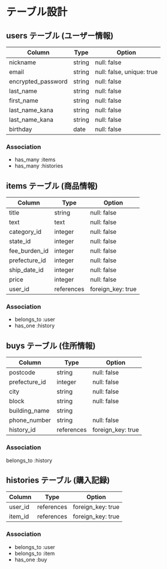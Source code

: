 # テーブル設計

## users テーブル (ユーザー情報)

|   Column              |   Type    |  Option                     |
|   ------------------  |  -------  |  -------------------------  |
|   nickname            |   string  |  null: false                |
|   email               |   string  |  null: false, unique: true  |
|   encrypted_password  |   string  |  null: false                |
|   last_name           |   string  |  null: false                |
|   first_name          |   string  |  null: false                |
|   last_name_kana      |   string  |  null: false                |
|   last_name_kana      |   string  |  null: false                |
|   birthday            |   date    |  null: false                |

### Association
- has_many :items
- has_many :histories



## items テーブル (商品情報)

|   Column         |   Type         |  Option             |
|   -------------  |   -----------  |  -----------------  |
|   title          |   string       |  null: false        |
|   text           |   text         |  null: false        |
|   category_id    |   integer      |  null: false        |
|   state_id       |   integer      |  null: false        |
|   fee_burden_id  |   integer      |  null: false        |
|   prefecture_id  |   integer      |  null: false        |
|   ship_date_id   |   integer      |  null: false        |
|   price          |   integer      |  null: false        |
|   user_id        |   references   |  foreign_key: true  |

### Association
- belongs_to :user
- has_one :history



## buys テーブル (住所情報)

|   Column           |  Type        |  Option             |
|  ----------------  |  ----------  |  -----------------  |
|   postcode         |  string      |  null: false        |
|   prefecture_id    |  integer     |  null: false        |
|   city             |  string      |  null: false        |
|   block            |  string      |  null: false        |
|   building_name    |  string      |                     |
|   phone_number     |  string      |  null: false        |
|   history_id       |  references  |  foreign_key: true  |

### Association
belongs_to :history


## histories テーブル (購入記録)

|   Column           |   Type       |  Option            |
|  ----------------  |  ----------  |  ----------------  | 
|   user_id          |  references  |  foreign_key: true |
|   item_id          |  references  |  foreign_key: true |

### Association
- belongs_to :user
- belongs_to :item
- has_one :buy